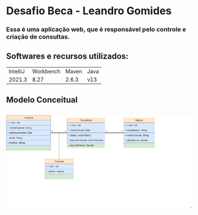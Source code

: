 # Desafio Beca - Leandro Gomides

### Essa é uma aplicação web, que é responsável pelo controle e criação de consultas.

## Softwares e recursos utilizados:

<table>
  <tr>
  <td> IntelliJ </td>
  <td> Workbench </td>
  <td> Maven </td>
      <td> Java </td>
    </tr>
    <tr>
  <td> 2021.3 </td>
  <td> 8.27 </td>
  <td> 2.6.3 </td>
        <td> v13 </td>
    </tr>
</table>
  
## Modelo Conceitual <h2>
  
  ![Alt ou título da imagem](https://github.com/xAzKaR/becaDesafiosLeandroGomides/blob/main/DiagramaConceitual.png?raw=true)

